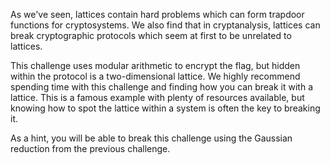 As we've seen, lattices contain hard problems which can form trapdoor functions for cryptosystems. We also find that in cryptanalysis, lattices can break cryptographic protocols which seem at first to be unrelated to lattices.

This challenge uses modular arithmetic to encrypt the flag, but hidden within the protocol is a two-dimensional lattice. We highly recommend spending time with this challenge and finding how you can break it with a lattice. This is a famous example with plenty of resources available, but knowing how to spot the lattice within a system is often the key to breaking it.

As a hint, you will be able to break this challenge using the Gaussian reduction from the previous challenge.